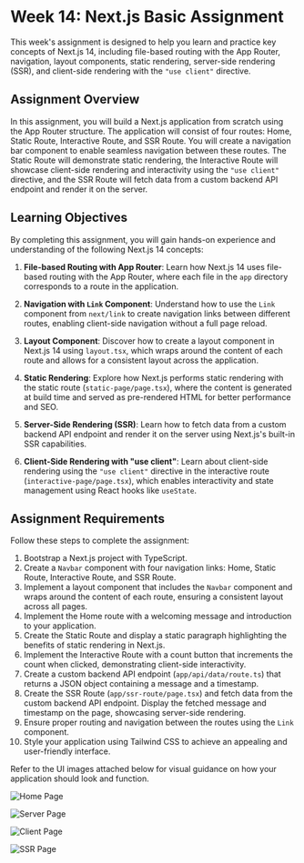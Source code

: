 # Week 14: Next.js Basic Assignment

This week's assignment is designed to help you learn and practice key concepts of Next.js 14, including file-based routing with the App Router, navigation, layout components, static rendering, server-side rendering (SSR), and client-side rendering with the `"use client"` directive.

## Assignment Overview

In this assignment, you will build a Next.js application from scratch using the App Router structure. The application will consist of four routes: Home, Static Route, Interactive Route, and SSR Route. You will create a navigation bar component to enable seamless navigation between these routes. The Static Route will demonstrate static rendering, the Interactive Route will showcase client-side rendering and interactivity using the `"use client"` directive, and the SSR Route will fetch data from a custom backend API endpoint and render it on the server.

## Learning Objectives

By completing this assignment, you will gain hands-on experience and understanding of the following Next.js 14 concepts:

1. **File-based Routing with App Router**: Learn how Next.js 14 uses file-based routing with the App Router, where each file in the `app` directory corresponds to a route in the application.

2. **Navigation with `Link` Component**: Understand how to use the `Link` component from `next/link` to create navigation links between different routes, enabling client-side navigation without a full page reload.

3. **Layout Component**: Discover how to create a layout component in Next.js 14 using `layout.tsx`, which wraps around the content of each route and allows for a consistent layout across the application.

4. **Static Rendering**: Explore how Next.js performs static rendering with the static route (`static-page/page.tsx`), where the content is generated at build time and served as pre-rendered HTML for better performance and SEO.

5. **Server-Side Rendering (SSR)**: Learn how to fetch data from a custom backend API endpoint and render it on the server using Next.js's built-in SSR capabilities.

6. **Client-Side Rendering with "use client"**: Learn about client-side rendering using the `"use client"` directive in the interactive route (`interactive-page/page.tsx`), which enables interactivity and state management using React hooks like `useState`.

## Assignment Requirements

Follow these steps to complete the assignment:

1. Bootstrap a Next.js project with TypeScript.
2. Create a `Navbar` component with four navigation links: Home, Static Route, Interactive Route, and SSR Route.
3. Implement a layout component that includes the `Navbar` component and wraps around the content of each route, ensuring a consistent layout across all pages.
4. Implement the Home route with a welcoming message and introduction to your application.
5. Create the Static Route and display a static paragraph highlighting the benefits of static rendering in Next.js.
6. Implement the Interactive Route with a count button that increments the count when clicked, demonstrating client-side interactivity.
7. Create a custom backend API endpoint (`app/api/data/route.ts`) that returns a JSON object containing a message and a timestamp.
8. Create the SSR Route (`app/ssr-route/page.tsx`) and fetch data from the custom backend API endpoint. Display the fetched message and timestamp on the page, showcasing server-side rendering.
9. Ensure proper routing and navigation between the routes using the `Link` component.
10. Style your application using Tailwind CSS to achieve an appealing and user-friendly interface.

Refer to the UI images attached below for visual guidance on how your application should look and function.

![Home Page](https://i.postimg.cc/Y2x2R1N4/home.png)

![Server Page](https://i.postimg.cc/fyHNNf5B/static.png)

![Client Page](https://i.postimg.cc/QNSs1js1/interactive.png)

![SSR Page](https://i.postimg.cc/CL1049Lt/ssr.png)